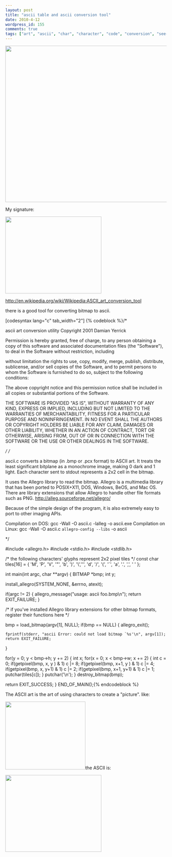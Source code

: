 ```yaml
---
layout: post
title: "ascii table and ascii conversion tool"
date: 2010-4-12
wordpress_id: 155
comments: true
tags: ["art", "ascii", "char", "character", "code", "conversion", "see-hear", "tool", "word"]
---
```

<meta name="_edit_last" content="1" />
<meta name="views" content="1256" />
<meta name="_oembed_1182a4049c943374b18ea1ce87e40b3c" content="{{unknown}}" />
<meta name="_oembed_979ac7989e73a0be6ed3dcf372aa92ad" content="{{unknown}}" />
<meta name="_oembed_fcf398842b787ae9fd78decf2181807e" content="{{unknown}}" />
<meta name="_oembed_923c502f893a81beba9034f3ab2af40d" content="{{unknown}}" />
<a href="http://chillyc.info/wp-content/uploads/2010/04/12/ascii/asciifull.gif"><img class="aligncenter size-full wp-image-156" title="asciifull" src="http://chillyc.info/wp-content/uploads/2010/04/12/ascii/asciifull.gif" alt="" width="715" height="488"></a>

My signature:

<a href="http://chillyc.info/wp-content/uploads/2010/04/12/ascii/chillyc.png"><img class="aligncenter size-medium wp-image-166" title="chillyc" src="http://chillyc.info/wp-content/uploads/2010/04/12/ascii/chillyc-300x240.png" alt="" width="300" height="240"></a>

http://en.wikipedia.org/wiki/Wikipedia:ASCII_art_conversion_tool

there is a good tool for converting bitmap to ascii.

[codesyntax lang="c" tab_width="2"]
{% codeblock %}/*

ascii art conversion utility
Copyright 2001 Damian Yerrick

Permission is hereby granted, free of charge, to any person obtaining
a copy of this software and associated documentation files (the
"Software"), to deal in the Software without restriction, including

without limitation the rights to use, copy, modify, merge, publish,
distribute, sublicense, and/or sell copies of the Software, and to
permit persons to whom the Software is furnished to do so, subject to
the following conditions:

The above copyright notice and this permission notice shall be
included in all copies or substantial portions of the Software.

THE SOFTWARE IS PROVIDED "AS IS", WITHOUT WARRANTY OF ANY KIND,
EXPRESS OR IMPLIED, INCLUDING BUT NOT LIMITED TO THE WARRANTIES
OF MERCHANTABILITY, FITNESS FOR A PARTICULAR PURPOSE AND
NONINFRINGEMENT. IN NO EVENT SHALL THE AUTHORS OR COPYRIGHT HOLDERS
BE LIABLE FOR ANY CLAIM, DAMAGES OR OTHER LIABILITY, WHETHER IN
AN ACTION OF CONTRACT, TORT OR OTHERWISE, ARISING FROM, OUT OF
OR IN CONNECTION WITH THE SOFTWARE OR THE USE OR OTHER DEALINGS
IN THE SOFTWARE.

*/
/*

ascii.c converts a bitmap (in .bmp or .pcx format) to ASCII art.
It treats the least significant bitplane as a monochrome image,
making 0 dark and 1 light.  Each character sent to stdout represents
a 2x2 cell in the bitmap.

It uses the Allegro library to read the bitmap.  Allegro is a
multimedia library that has been ported to POSIX+X11, DOS, Windows,
BeOS, and Mac OS.  There are library extensions that allow Allegro
to handle other file formats such as PNG.
  http://alleg.sourceforge.net/allegro/

Because of the simple design of the program, it is also extremely
easy to port to other imaging APIs.

Compilation on DOS:
  gcc -Wall -O ascii.c -lalleg -o ascii.exe
Compilation on Linux:
  gcc -Wall -O ascii.c `allegro-config --libs` -o ascii

*/

#include &lt;allegro.h&gt;
#include &lt;stdio.h&gt;
#include &lt;stdlib.h&gt;

/* the following characters' glyphs represent 2x2 pixel tiles */
const char tiles[16] = {
  'M', 'P', 'V', '"',
  'b', ')', '\\','\'',
  'd', '/', '(', '`',
  'a', '.', ',', ' '
};

int main(int argc, char **argv)
{
  BITMAP *bmp;
  int y;

  install_allegro(SYSTEM_NONE, &amp;errno, atexit);

  if(argc != 2)
  {
    allegro_message("usage: ascii foo.bmp\n");
    return EXIT_FAILURE;
  }

  /* if you've installed Allegro library extensions for
     other bitmap formats, register their functions here */

  bmp = load_bitmap(argv[1], NULL);
  if(bmp == NULL)
  {
    allegro_exit();

    fprintf(stderr, "ascii Error: could not load bitmap `%s'\n", argv[1]);
    return EXIT_FAILURE;
  }

  for(y = 0; y &lt; bmp-&gt;h; y += 2)
  {
    int x;
    for(x = 0; x &lt; bmp-&gt;w; x += 2)
    {
      int c = 0;
      if(getpixel(bmp, x,   y  ) &amp; 1)
        c |= 8;
      if(getpixel(bmp, x+1, y  ) &amp; 1)
        c |= 4;
      if(getpixel(bmp, x,   y+1) &amp; 1)
        c |= 2;
      if(getpixel(bmp, x+1, y+1) &amp; 1)
        c |= 1;
      putchar(tiles[c]);
    }
    putchar('\n');
  }
  destroy_bitmap(bmp);

  return EXIT_SUCCESS;
} END_OF_MAIN();{% endcodeblock %}


The ASCII art is the art of using characters to create a "picture". like:

<a href="http://chillyc.info/wp-content/uploads/2010/04/12/ascii/Redwingblackbird1.jpg"><img class="aligncenter size-full wp-image-159" title="Redwingblackbird" src="http://chillyc.info/wp-content/uploads/2010/04/12/ascii/Redwingblackbird1.jpg" alt="" width="250" height="212"></a>the ASCII is:

<a href="http://chillyc.info/wp-content/uploads/2010/04/12/ascii/Screenshot.png"><img class="aligncenter size-medium wp-image-164" title="Screenshot" src="http://chillyc.info/wp-content/uploads/2010/04/12/ascii/Screenshot-300x240.png" alt="" width="300" height="240"></a>
